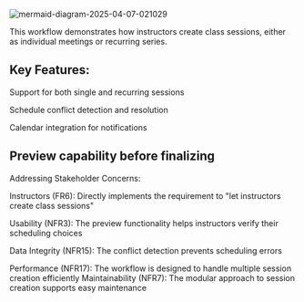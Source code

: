 
![mermaid-diagram-2025-04-07-021029](https://github.com/user-attachments/assets/14a5882c-d845-43ef-aa5e-5f6397c3a964)


This workflow demonstrates how instructors create class sessions, either as individual meetings or recurring series.

## Key Features:

Support for both single and recurring sessions

Schedule conflict detection and resolution

Calendar integration for notifications

## Preview capability before finalizing

Addressing Stakeholder Concerns:

Instructors (FR6): Directly implements the requirement to "let instructors create class sessions"

Usability (NFR3): The preview functionality helps instructors verify their scheduling choices

Data Integrity (NFR15): The conflict detection prevents scheduling errors

Performance (NFR17): The workflow is designed to handle multiple session creation efficiently
Maintainability (NFR7): The modular approach to session creation supports easy maintenance
